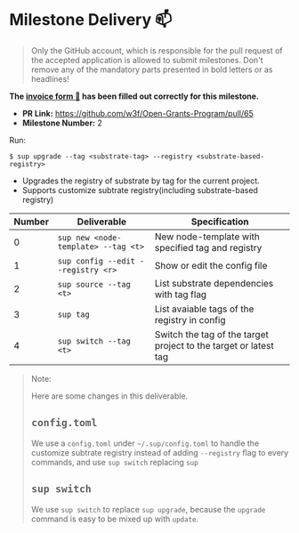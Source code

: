 # Milestone Delivery :mailbox:

> Only the GitHub account, which is responsible for the pull request of the accepted application is allowed to submit milestones. Don't remove any of the mandatory parts presented in bold letters or as headlines!

**The [invoice form :pencil:](https://forms.gle/8Wx7nxtq8fKrsuEz8) has been filled out correctly for this milestone.**  

* **PR Link:** https://github.com/w3f/Open-Grants-Program/pull/65
* **Milestone Number:** 2


Run: 

```
$ sup upgrade --tag <substrate-tag> --registry <substrate-based-registry>
```

+ Upgrades the registry of substrate by tag for the current project.
+ Supports customize subtrate registry(including substrate-based registry)


| Number | Deliverable                          | Specification                                                    |
| ------ | ------------------------------------ | ------------------------------------------------------------     |
| 0      | `sup new <node-template> --tag <t> ` | New node-template with specified tag and registry                |
| 1      | `sup config --edit --registry <r>`   | Show or edit the config file                                     |
| 2      | `sup source --tag <t>`               | List substrate dependencies with tag flag                        |
| 3      | `sup tag`                            | List avaiable tags of the registry in config                     |
| 4      | `sup switch --tag <t>`               | Switch the tag of the target project to the target or latest tag |

> Note: 
> 
> Here are some changes in this deliverable.
> 
> ## `config.toml`
>
> We use a `config.toml` under `~/.sup/config.toml` to handle the customize
> subtrate registry instead of adding `--registry` flag to every commands, and use `sup switch` replacing `sup `
>
> ## `sup switch`
> 
> We use `sup switch` to replace `sup upgrade`, because the `upgrade` command is easy to be mixed up with `update`.




